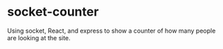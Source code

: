 # socket-counter
Using socket, React, and express to show a counter of how many people are looking at the site.
